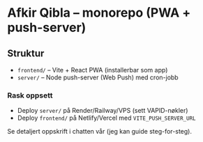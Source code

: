 # Afkir Qibla – monorepo (PWA + push-server)

## Struktur
- `frontend/` – Vite + React PWA (installerbar som app)
- `server/` – Node push-server (Web Push) med cron-jobb

### Rask oppsett
- Deploy `server/` på Render/Railway/VPS (sett VAPID-nøkler)
- Deploy `frontend/` på Netlify/Vercel med `VITE_PUSH_SERVER_URL`

Se detaljert oppskrift i chatten vår (jeg kan guide steg-for-steg).
